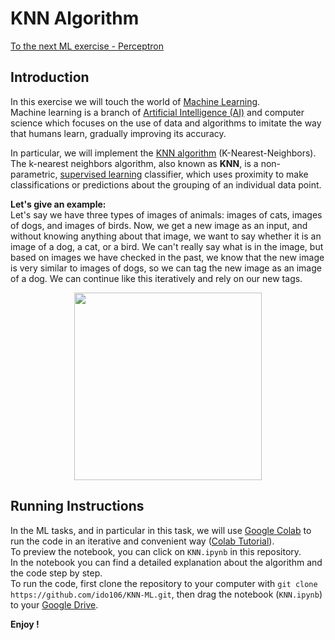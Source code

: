 # KNN Algorithm
[To the next ML exercise - Perceptron](https://github.com/ido106/Perceptron)
## Introduction
In this exercise we will touch the world of [Machine Learning](https://en.wikipedia.org/wiki/Machine_learning).  
Machine learning is a branch of [Artificial Intelligence (AI)](https://en.wikipedia.org/wiki/Artificial_intelligence) and computer science which focuses on the use of data and algorithms to imitate the way that humans learn, gradually improving its accuracy.  

In particular, we will implement the [KNN algorithm](https://en.wikipedia.org/wiki/K-nearest_neighbors_algorithm) (K-Nearest-Neighbors). The k-nearest neighbors algorithm, also known as **KNN**, is a non-parametric, [supervised learning](https://en.wikipedia.org/wiki/Supervised_learning) classifier, which uses proximity to make classifications or predictions about the grouping of an individual data point.  

**Let's give an example:**  
Let's say we have three types of images of animals: images of cats, images of dogs, and images of birds. Now, we get a new image as an input, and without knowing anything about that image, we want to say whether it is an image of a dog, a cat, or a bird. We can't really say what is in the image, but based on images we have checked in the past, we know that the new image is very similar to images of dogs, so we can tag the new image as an image of a dog. We can continue like this iteratively and rely on our new tags.  
<p align="center">
  <img 
    width="300"
    src="https://user-images.githubusercontent.com/92651125/230774472-d6bcb365-e6fc-4a32-9647-984caa38578b.png"
  >
</p>

## Running Instructions
In the ML tasks, and in particular in this task, we will use [Google Colab](https://colab.research.google.com/) to run the code in an iterative and convenient way ([Colab Tutorial](https://colab.research.google.com/github/cs231n/cs231n.github.io/blob/master/python-colab.ipynb)).  
To preview the notebook, you can click on `KNN.ipynb` in this repository.  
In the notebook you can find a detailed explanation about the algorithm and the code step by step.  
To run the code, first clone the repository to your computer with `git clone https://github.com/ido106/KNN-ML.git`, then drag the notebook (`KNN.ipynb`) to your [Google Drive](https://www.google.com/drive/).  

**Enjoy !**
